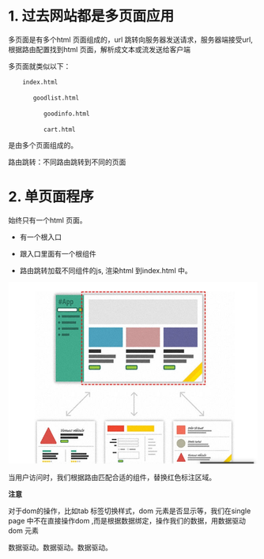 # 1. 过去网站都是多页面应用

多页面是有多个html 页面组成的，url 跳转向服务器发送请求，服务器端接受url, 根据路由配置找到html 页面，解析成文本或流发送给客户端

多页面就类似以下：

        index.html
         
           goodlist.html

              goodinfo.html

              cart.html

是由多个页面组成的。

路由跳转：不同路由跳转到不同的页面

# 2. 单页面程序

始终只有一个html 页面。

+ 有一个根入口
  
+ 跟入口里面有一个根组件
  
+ 路由跳转加载不同组件的js, 渲染html 到index.html 中。

![avatar](/assets/singlePage.png)

当用户访问时，我们根据路由匹配合适的组件，替换红色标注区域。


**注意**

对于dom的操作，比如tab 标签切换样式，dom 元素是否显示等，我们在single page 中不在直接操作dom ,而是根据数据绑定，操作我们的数据，用数据驱动dom 元素

数据驱动。数据驱动。数据驱动。 